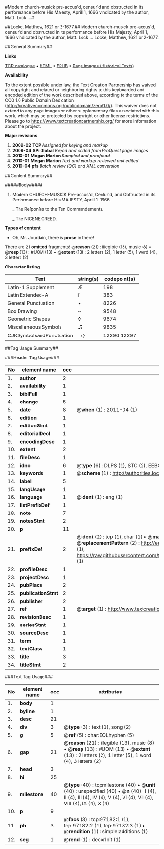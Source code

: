 #Modern church-musick pre-accus'd, censur'd and obstructed in its performance before His Majesty, Aprill 1, 1666 vindicated by the author, Matt. Lock ...#

##Locke, Matthew, 1621 or 2-1677.##
Modern church-musick pre-accus'd, censur'd and obstructed in its performance before His Majesty, Aprill 1, 1666 vindicated by the author, Matt. Lock ...
Locke, Matthew, 1621 or 2-1677.

##General Summary##

**Links**

[TCP catalogue](http://www.ota.ox.ac.uk/tcp/)  • 
[HTML](http://tei.it.ox.ac.uk/tcp/Texts-HTML/free/A48/A48909.html)  • 
[EPUB](http://tei.it.ox.ac.uk/tcp/Texts-EPUB/free/A48/A48909.epub) • 
[Page images (Historical Texts)](https://historicaltexts.jisc.ac.uk/eebo-13074822e)

**Availability**

To the extent possible under law, the Text Creation Partnership has waived all copyright and related or neighboring rights to this keyboarded and encoded edition of the work described above, according to the terms of the CC0 1.0 Public Domain Dedication (http://creativecommons.org/publicdomain/zero/1.0/). This waiver does not extend to any page images or other supplementary files associated with this work, which may be protected by copyright or other license restrictions. Please go to https://www.textcreationpartnership.org/ for more information about the project.

**Major revisions**

1. __2009-02__ __TCP__ *Assigned for keying and markup*
1. __2009-04__ __SPi Global__ *Keyed and coded from ProQuest page images*
1. __2010-01__ __Megan Marion__ *Sampled and proofread*
1. __2010-01__ __Megan Marion__ *Text and markup reviewed and edited*
1. __2010-04__ __pfs__ *Batch review (QC) and XML conversion*

##Content Summary##

#####Body#####

1. Modern CHURCH-MUSICK Pre-accus'd, Cenſur'd, and Obſtructed in its Performance before His MAJESTY, Aprill 1. 1666.

    _ The Reſponſes to the Ten Commandements.

    _ The NICENE CREED.

**Types of content**

  * Oh, Mr. Jourdain, there is **prose** in there!

There are 21 **omitted** fragments! 
 @__reason__ (21) : illegible (13), music (8)  •  @__resp__ (13) : #UOM (13)  •  @__extent__ (13) : 2 letters (2), 1 letter (5), 1 word (4), 3 letters (2)

**Character listing**


|Text|string(s)|codepoint(s)|
|---|---|---|
|Latin-1 Supplement|Æ|198|
|Latin Extended-A|ſ|383|
|General Punctuation|•|8226|
|Box Drawing|╌|9548|
|Geometric Shapes|◊|9674|
|Miscellaneous Symbols|♫|9835|
|CJKSymbolsandPunctuation|〈〉|12296 12297|

##Tag Usage Summary##

###Header Tag Usage###

|No|element name|occ|attributes|
|---|---|---|---|
|1.|__author__|2||
|2.|__availability__|1||
|3.|__biblFull__|1||
|4.|__change__|5||
|5.|__date__|8| @__when__ (1) : 2011-04 (1)|
|6.|__edition__|1||
|7.|__editionStmt__|1||
|8.|__editorialDecl__|1||
|9.|__encodingDesc__|1||
|10.|__extent__|2||
|11.|__fileDesc__|1||
|12.|__idno__|6| @__type__ (6) : DLPS (1), STC (2), EEBO-CITATION (1), OCLC (1), VID (1)|
|13.|__keywords__|1| @__scheme__ (1) : http://authorities.loc.gov/ (1)|
|14.|__label__|5||
|15.|__langUsage__|1||
|16.|__language__|1| @__ident__ (1) : eng (1)|
|17.|__listPrefixDef__|1||
|18.|__note__|7||
|19.|__notesStmt__|2||
|20.|__p__|11||
|21.|__prefixDef__|2| @__ident__ (2) : tcp (1), char (1)  •  @__matchPattern__ (2) : ([0-9\-]+):([0-9IVX]+) (1), (.+) (1)  •  @__replacementPattern__ (2) : http://eebo.chadwyck.com/downloadtiff?vid=$1&page=$2 (1), https://raw.githubusercontent.com/textcreationpartnership/Texts/master/tcpchars.xml#$1 (1)|
|22.|__profileDesc__|1||
|23.|__projectDesc__|1||
|24.|__pubPlace__|2||
|25.|__publicationStmt__|2||
|26.|__publisher__|2||
|27.|__ref__|1| @__target__ (1) : http://www.textcreationpartnership.org/docs/. (1)|
|28.|__revisionDesc__|1||
|29.|__seriesStmt__|1||
|30.|__sourceDesc__|1||
|31.|__term__|1||
|32.|__textClass__|1||
|33.|__title__|3||
|34.|__titleStmt__|2||


###Text Tag Usage###

|No|element name|occ|attributes|
|---|---|---|---|
|1.|__body__|1||
|2.|__byline__|1||
|3.|__desc__|21||
|4.|__div__|3| @__type__ (3) : text (1), song (2)|
|5.|__g__|5| @__ref__ (5) : char:EOLhyphen (5)|
|6.|__gap__|21| @__reason__ (21) : illegible (13), music (8)  •  @__resp__ (13) : #UOM (13)  •  @__extent__ (13) : 2 letters (2), 1 letter (5), 1 word (4), 3 letters (2)|
|7.|__head__|3||
|8.|__hi__|25||
|9.|__milestone__|40| @__type__ (40) : tcpmilestone (40)  •  @__unit__ (40) : unspecified (40)  •  @__n__ (40) : I (4), II (4), III (4), IV (4), V (4), VI (4), VII (4), VIII (4), IX (4), X (4)|
|10.|__p__|9||
|11.|__pb__|3| @__facs__ (3) : tcp:97182:1 (1), tcp:97182:2 (1), tcp:97182:3 (1)  •  @__rendition__ (1) : simple:additions (1)|
|12.|__seg__|1| @__rend__ (1) : decorInit (1)|
